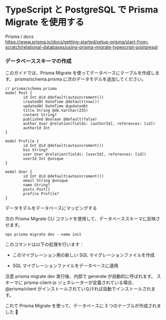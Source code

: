 # TypeScript と PostgreSQL で Prisma Migrate を使用する
Prisma / docs  
https://www.prisma.io/docs/getting-started/setup-prisma/start-from-scratch/relational-databases/using-prisma-migrate-typescript-postgresql

### データベーススキーマの作成

このガイドでは、Prisma Migrate を使ってデータベースにテーブルを作成します。
prisma/schema.prisma に次のデータモデルを追加してください。

```
// prisma/schema.prisma
model Post {
        id Int @id @default(autoincrement())
        createdAt DateTime @default(now())
        updatedAt DateTime @updatedAt
        title String @db.VarChar(255)
        content String?
        published Boolean @default(false)
        author User @relation(fields: [authorId], references: [id])
        authorId Int
}

model Profile {
        id Int @id @default(autoincrement())
        bio String?
        user User @relation(fields: [userId], references: [id])
        userId Int @unique
}

model User {
        id Int @id @default(autoincrement())
        email String @unique
        name String?
        posts Post[]
        profile Profile?
}
```
データモデルをデータベースにマッピングする

次の Prisma Migrate CLI コマンドを使用して、データベーススキーマに反映させます。
```
npx prisma migrate dev --name init
```

このコマンドは以下の処理を行います：

- このマイグレーション用の新しい SQL マイグレーションファイルを作成

- SQL マイグレーションファイルをデータベースに適用

注意
prisma migrate dev 実行後、内部で generate が自動的に呼ばれます。
スキーマに prisma-client-js ジェネレーターが定義されている場合、@prisma/client がインストールされていなければ自動でインストールされます。

これで Prisma Migrate を使って、データベースに 3 つのテーブルが作成されました 🚀


